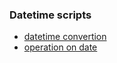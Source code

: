 ### Datetime scripts

* [datetime convertion](../scripts/datetime/datetimeConvention.ipynb)
* [operation on date](../scripts/datetime/dateOperation.ipynb)